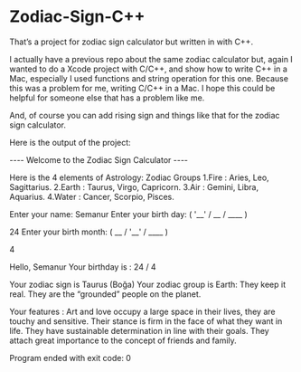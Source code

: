

# Zodiac-Sign-C++
That’s a project for zodiac sign calculator but written in with C++. 

I actually have a previous repo about the same zodiac calculator but, again I wanted to do a Xcode project with C/C++, and show how to write C++ in a Mac, especially I used functions and string operation for this one. Because this was a problem for me, writing C/C++ in a Mac. I hope this could be helpful for someone else that has a problem like me. 

And, of course you can add rising sign and things like that for the zodiac sign calculator.

Here is the output of the project:


---- Welcome to the Zodiac Sign Calculator ----

Here is the 4 elements of Astrology: Zodiac Groups
1.Fire : Aries, Leo, Sagittarius.
2.Earth : Taurus, Virgo, Capricorn.
3.Air : Gemini, Libra, Aquarius.
4.Water : Cancer, Scorpio, Pisces.

Enter your name:
Semanur
Enter your birth day: ( '__' / __ / ____ )

24
Enter your birth month: ( __ / '__' / ____ )

4

Hello, Semanur 
Your birthday is : 24 / 4

Your zodiac sign is Taurus (Boğa)
Your zodiac group is Earth: They keep it real. They are the “grounded” people on the planet.

Your features : Art and love occupy a large space in their lives, they are touchy and sensitive.
Their stance is firm in the face of what they want in life. They have sustainable determination in line with their goals.
They attach great importance to the concept of friends and family.


Program ended with exit code: 0
